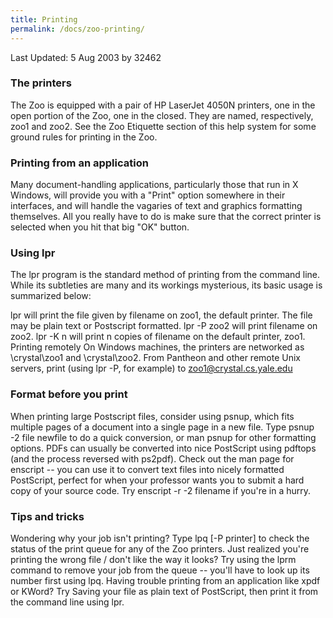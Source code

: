 ```yaml
---
title: Printing
permalink: /docs/zoo-printing/
---
```

Last Updated: 5 Aug 2003 by 32462

### The printers
The Zoo is equipped with a pair of HP LaserJet 4050N printers, one in the open portion of the Zoo, one in the closed. They are named, respectively, zoo1 and zoo2. See the Zoo Etiquette section of this help system for some ground rules for printing in the Zoo.

### Printing from an application
Many document-handling applications, particularly those that run in X Windows, will provide you with a "Print" option somewhere in their interfaces, and will handle the vagaries of text and graphics formatting themselves. All you really have to do is make sure that the correct printer is selected when you hit that big "OK" button.

### Using lpr
The lpr program is the standard method of printing from the command line. While its subtleties are many and its workings mysterious, its basic usage is summarized below:

lpr <filename> will print the file given by filename on zoo1, the default printer. The file may be plain text or Postscript formatted.
lpr -P zoo2 <filename> will print filename on zoo2.
lpr -K n <filename> will print n copies of filename on the default printer, zoo1.
Printing remotely
On Windows machines, the printers are networked as
\\crystal\zoo1 and \\crystal\zoo2.
From Pantheon and other remote Unix servers, print (using lpr -P, for example) to
zoo1@crystal.cs.yale.edu

### Format before you print
When printing large Postscript files, consider using psnup, which fits multiple pages of a document into a single page in a new file. Type psnup -2 file newfile to do a quick conversion, or man psnup for other formatting options. PDFs can usually be converted into nice PostScript using pdftops (and the process reversed with ps2pdf).
Check out the man page for enscript -- you can use it to convert text files into nicely formatted PostScript, perfect for when your professor wants you to submit a hard copy of your source code. Try enscript -r -2 filename if you're in a hurry.

### Tips and tricks
Wondering why your job isn't printing? Type lpq [-P printer] to check the status of the print queue for any of the Zoo printers.
Just realized you're printing the wrong file / don't like the way it looks? Try using the lprm command to remove your job from the queue -- you'll have to look up its number first using lpq.
Having trouble printing from an application like xpdf or KWord? Try Saving your file as plain text of PostScript, then print it from the command line using lpr.